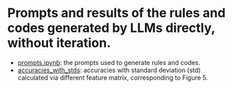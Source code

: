 # Prompts and results of the rules and codes generated by LLMs directly, without iteration.
- [prompts.ipynb](prompts.ipynb): the prompts used to generate rules and codes.
- [accuracies_with_stds](accuracies_with_stds): accuracies with standard deviation (std) calculated via different feature matrix, corresponding to Figure 5.